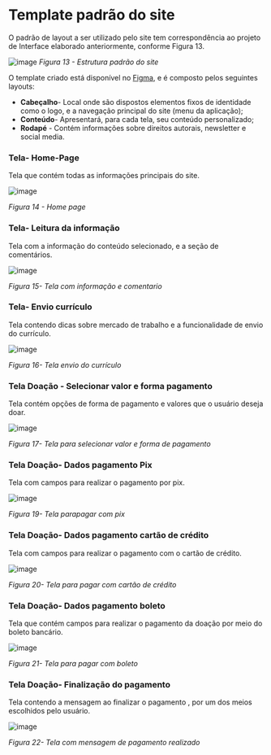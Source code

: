 # Template padrão do site

O padrão de layout a ser utilizado pelo site tem correspondência ao projeto de Interface elaborado anteriormente, conforme Figura 13.

![image](https://user-images.githubusercontent.com/93337008/233437750-b0216a12-65d9-4150-b81e-ac310b3bfa54.png)
*Figura 13 - Estrutura padrão do site*

O template criado está disponível no [Figma](https://www.figma.com/file/vMgPjokx8237Lb2JlRO3rg/Projeto-Imigrante---Home-page?node-id=0-1&t=mx3nI3FsPl5zauC6-0), e é composto pelos seguintes layouts: 
	
- **Cabeçalho**- Local onde são dispostos elementos fixos de identidade como o logo, e a navegação principal do site (menu da aplicação); 
- **Conteúdo**-  Apresentará, para cada tela, seu conteúdo personalizado;
- **Rodapé** -  Contém informações sobre direitos autorais, newsletter e social media.

### Tela- Home-Page
Tela que contém todas as informações principais do site.

![image](https://github.com/ICEI-PUC-Minas-PMV-ADS/pmv-ads-2023-1-e1-proj-web-t1-projeto-imigrante/assets/93337008/830e95e5-00f1-4bbc-b20c-560a55f7b6a2)

*Figura 14 - Home page*

### Tela- Leitura da informação
Tela com a informação do conteúdo selecionado, e a seção de comentários.

![image](https://github.com/ICEI-PUC-Minas-PMV-ADS/pmv-ads-2023-1-e1-proj-web-t1-projeto-imigrante/assets/93337008/0397787a-fcc2-45b5-b4c1-79a98905347a)

*Figura 15- Tela com informação e comentario*

### Tela- Envio currículo
Tela contendo dicas sobre mercado de trabalho e a funcionalidade de envio do currículo.

![image](https://github.com/ICEI-PUC-Minas-PMV-ADS/pmv-ads-2023-1-e1-proj-web-t1-projeto-imigrante/assets/93337008/3f26b099-bc9a-4dee-9f0b-8c74f688eb56)

*Figura 16- Tela envio do currículo*


### Tela Doação - Selecionar valor e forma pagamento
Tela contém opções de forma de pagamento e valores que o usuário deseja doar.

![image](https://github.com/ICEI-PUC-Minas-PMV-ADS/pmv-ads-2023-1-e1-proj-web-t1-projeto-imigrante/assets/93337008/44351300-64dc-4743-b177-241316449a78)

*Figura 17- Tela para selecionar valor e forma de pagamento*


### Tela Doação- Dados pagamento Pix
Tela com campos para realizar o pagamento por pix.

![image](https://github.com/ICEI-PUC-Minas-PMV-ADS/pmv-ads-2023-1-e1-proj-web-t1-projeto-imigrante/assets/93337008/be39837a-a56c-4fb7-88b7-b41c90e1d603)

*Figura 19- Tela parapagar com pix*


### Tela Doação- Dados pagamento cartão de crédito
Tela com campos para realizar o pagamento com o cartão de crédito.

![image](https://github.com/ICEI-PUC-Minas-PMV-ADS/pmv-ads-2023-1-e1-proj-web-t1-projeto-imigrante/assets/93337008/b27f97cd-b343-4e25-98f6-dd127f35a53e)

*Figura 20- Tela para pagar com cartão de crédito*


### Tela Doação- Dados pagamento boleto
Tela que contém campos para realizar o pagamento da doação por meio do boleto bancário.

![image](https://github.com/ICEI-PUC-Minas-PMV-ADS/pmv-ads-2023-1-e1-proj-web-t1-projeto-imigrante/assets/93337008/de81a3e6-701b-4194-8d3b-5977abaec985)

*Figura 21- Tela para pagar com boleto*


### Tela Doação- Finalização do pagamento
Tela contendo a mensagem ao finalizar o pagamento , por um dos meios escolhidos pelo usuário.

![image](https://github.com/ICEI-PUC-Minas-PMV-ADS/pmv-ads-2023-1-e1-proj-web-t1-projeto-imigrante/assets/93337008/3df1079a-d996-47c5-bebc-21f811394f1e)

*Figura 22- Tela com mensagem de pagamento realizado*

